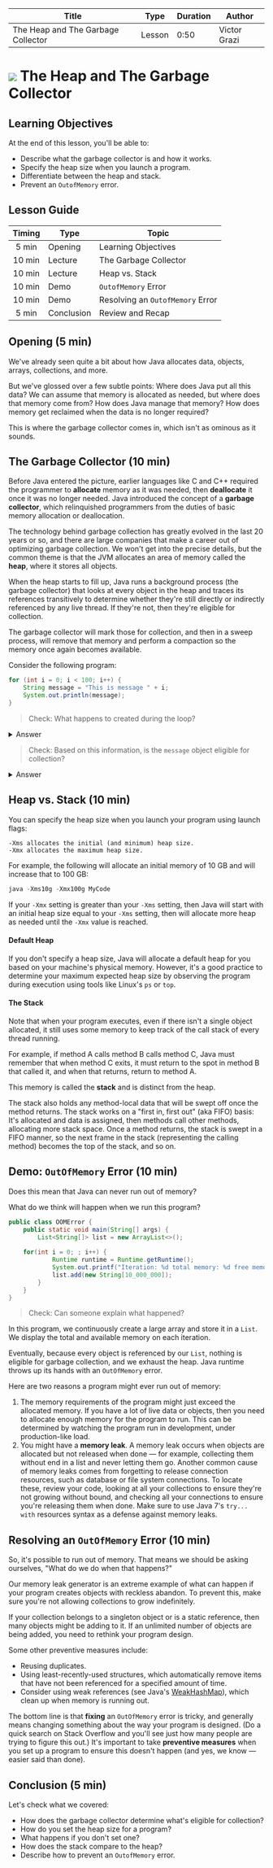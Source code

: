 | Title       | Type   | Duration | Author        |
| ----------- | ------ | -------- |   ----------  |
| The Heap and The Garbage Collector | Lesson | 0:50     |  Victor Grazi |


# ![](https://ga-dash.s3.amazonaws.com/production/assets/logo-9f88ae6c9c3871690e33280fcf557f33.png) The Heap and The Garbage Collector

## Learning Objectives

At the end of this lesson, you'll be able to:

- Describe what the garbage collector is and how it works.
- Specify the heap size when you launch a program.
- Differentiate between the heap and stack.
- Prevent an `OutofMemory` error.

## Lesson Guide

| Timing  | Type  | Topic  |
|:-:|---|---|
| 5 min  | Opening  | Learning Objectives |
| 10 min | Lecture  | The Garbage Collector |
| 10 min | Lecture   | Heap vs. Stack |
| 10 min | Demo | `OutofMemory` Error |
| 10 min | Demo | Resolving an `OutofMemory` Error|
| 5 min  | Conclusion  | Review and Recap |

## Opening (5 min)

We've already seen quite a bit about how Java allocates data, objects, arrays, collections, and more.

But we've glossed over a few subtle points: Where does Java put all this data? We can assume that memory is allocated as needed, but where does that memory come from? How does Java manage that memory? How does memory get reclaimed when the data is no longer required?

This is where the garbage collector comes in, which isn't as ominous as it sounds.

## The Garbage Collector (10 min) 

Before Java entered the picture, earlier languages like C and C++ required the programmer to **allocate** memory as it was needed, then **deallocate** it once it was no longer needed. Java introduced the concept of a **garbage collector**, which relinquished programmers from the duties of basic memory allocation or deallocation. 

The technology behind garbage collection has greatly evolved in the last 20 years or so, and there are large companies that make a career out of optimizing garbage collection. We won't get into the precise details, but the common theme is that the JVM allocates an area of memory called the **heap**, where it stores all objects.
 
When the heap starts to fill up, Java runs a background process (the garbage collector) that looks at every object in the heap and traces its references transitively to determine whether they're still directly or indirectly referenced by any live thread. If they're not, then they're eligible for collection.

The garbage collector will mark those for collection, and then in a sweep process, will remove that memory and perform a compaction so the memory once again becomes available.

Consider the following program:

```java
for (int i = 0; i < 100; i++) {
    String message = "This is message " + i;
    System.out.println(message);
}
```

> Check: What happens to created during the loop?

<details>
	
<summary>Answer</summary>
	
At the end of each loop iteration, the `message` object created during that iteration is no longer reachable. It wasn't assigned, it has no references, and there's no way to ever get it back.
	
</details>

> Check: Based on this information, is the `message` object eligible for collection?

<details>
	
<summary>Answer</summary>
	
Yes, it's eligible for garbage collection. 

</details>


## Heap vs. Stack (10 min) 

You can specify the heap size when you launch your program using launch flags:

```sbtshell
-Xms allocates the initial (and minimum) heap size.
-Xmx allocates the maximum heap size. 
```

For example, the following will allocate an initial memory of 10 GB and will increase that to 100 GB:

```java
java -Xms10g -Xmx100g MyCode
```

If your `-Xmx` setting is greater than your `-Xms` setting, then Java will start with an initial heap size equal to your `-Xms` setting, then will allocate more heap as needed until the `-Xmx` value is reached. 

#### Default Heap

If you don't specify a heap size, Java will allocate a default heap for you based on your machine's physical memory. However, it's a good practice to determine your maximum expected heap size by observing the program during execution using tools like Linux's `ps` or `top`.

#### The Stack

Note that when your program executes, even if there isn't a single object allocated, it still uses some memory to keep track of the call stack of every thread running.

For example, if method A calls method B calls method C, Java must remember that when method C exits, it must return to the spot in method B that called it, and when that returns, return to method A. 

This memory is called the **stack** and is distinct from the heap. 

The stack also holds any method-local data that will be swept off once the method returns. The stack works on a 
"first in, first out" (aka FIFO) basis: It's allocated and data is assigned, then methods call other methods, allocating more stack space. Once a method returns, the stack is swept in a FIFO manner, so the next frame in the stack (representing the calling method) becomes the top of the stack, and so on.

## Demo: `OutOfMemory` Error (10 min) 

Does this mean that Java can never run out of memory? 

What do we think will happen when we run this program?

```java
public class OOMError {
    public static void main(String[] args) {
        List<String[]> list = new ArrayList<>();
        
	for(int i = 0; ; i++) {
            Runtime runtime = Runtime.getRuntime();
            System.out.printf("Iteration: %d total memory: %d free memory: %d%n", i, runtime.totalMemory(), runtime.freeMemory());
            list.add(new String[10_000_000]);
        }
    }
}

```

> Check: Can someone explain what happened? 

In this program, we continuously create a large array and store it in a `List`. We display the total and available memory on each iteration.

Eventually, because every object is referenced by our `List`, nothing is eligible for garbage collection, and we exhaust the heap. Java runtime throws up its hands with an `OutOfMemory` error.

Here are two reasons a program might ever run out of memory:

1. The memory requirements of the program might just exceed the allocated memory. If you have a lot of live data or objects, then you need to allocate enough memory for the program to run. This can be determined by watching the program run in development, under production-like load.
1. You might have a **memory leak**. A memory leak occurs when objects are allocated but not released when done — for example, collecting them without end in a list and never letting them go. Another common cause of memory leaks comes from forgetting to release connection resources, such as database or file system connections. To locate these, review your code, looking at all your collections to ensure they're not growing without bound, and checking all your connections to ensure you're releasing them when done. Make sure to use Java 7's `try... with` resources syntax as a defense against memory leaks. 

## Resolving an `OutOfMemory` Error (10 min)

So, it's possible to run out of memory. That means we should be asking ourselves, "What do we do when that happens?"

Our memory leak generator is an extreme example of what can happen if your program creates objects with reckless abandon. To prevent this, make sure you're not allowing collections to grow indefinitely.

If your collection belongs to a singleton object or is a static reference, then many objects might be adding to it. If an unlimited number of objects are being added, you need to rethink your program design. 

Some other preventive measures include:
- Reusing duplicates.
- Using least-recently-used structures, which automatically remove items that have not been referenced for a specified amount of time.
- Consider using weak references (see Java's [WeakHashMap](https://docs.oracle.com/javase/8/docs/api/java/util/WeakHashMap.html)), which clean up when memory is running out.

The bottom line is that **fixing** an `OutOfMemory` error is tricky, and generally means changing something about the way your program is designed. (Do a quick search on Stack Overflow and you'll see just how many people are trying to figure this out.) It's important to take **preventive measures** when you set up a program to ensure this doesn't happen (and yes, we know — easier said than done).

## Conclusion (5 min) 

Let's check what we covered:
- How does the garbage collector determine what's eligible for collection? 
- How do you set the heap size for a program?
- What happens if you don't set one?
- How does the stack compare to the heap?
- Describe how to prevent an `OutofMemory` error.
